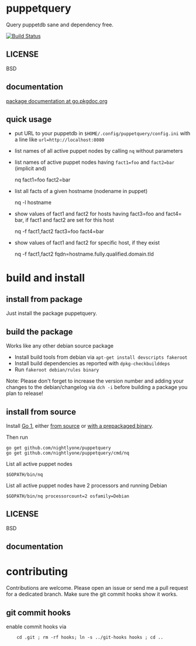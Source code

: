 puppetquery
===========

Query puppetdb sane and dependency free.

[![Build Status][1]][2]

[1]: https://secure.travis-ci.org/nightlyone/puppetquery.png
[2]: http://travis-ci.org/nightlyone/puppetquery


LICENSE
-------
BSD

documentation
-------------
[package documentation at go.pkgdoc.org](http://godoc.org/github.com/nightlyone/puppetquery)


quick usage
-----------
* put URL to your puppetdb in `$HOME/.config/puppetquery/config.ini`
  with a line like `url=http://localhost:8080`
* list names of all active puppet nodes by calling `nq` without parameters
* list names of active puppet nodes having `fact1=foo` and `fact2=bar` (implicit and)

	nq fact1=foo fact2=bar

* list all facts of a given hostname (nodename in puppet)

	nq -l hostname

* show values of fact1 and fact2 for hosts having fact3=foo and fact4= bar, if fact1 and fact2 are set for this host

	nq -f fact1,fact2 fact3=foo fact4=bar

* show values of fact1 and fact2 for specific host, if they exist

	nq -f fact1,fact2 fqdn=hostname.fully.qualified.domain.tld

build and install
=================

install from package
--------------------
Just install the package puppetquery.

build the package
-----------------
Works like any other debian source package
 * Install build tools from debian via `apt-get install devscripts fakeroot`
 * Install build dependencies as reported with `dpkg-checkbuilddeps`
 * Run `fakeroot debian/rules binary`

Note: Please don't forget to increase the version number and adding your changes
to the debian/changelog via `dch -i` before building a package you plan to release!

install from source
-------------------

Install [Go 1][3], either [from source][4] or [with a prepackaged binary][5].

Then run

	go get github.com/nightlyone/puppetquery
	go get github.com/nightlyone/puppetquery/cmd/nq

List all active puppet nodes

	$GOPATH/bin/nq

List all active puppet nodes have 2 processors and running Debian

	$GOPATH/bin/nq processorcount=2 osfamily=Debian

[3]: http://golang.org
[4]: http://golang.org/doc/install/source
[5]: http://golang.org/doc/install

LICENSE
-------
BSD

documentation
-------------

contributing
============

Contributions are welcome. Please open an issue or send me a pull request for a dedicated branch.
Make sure the git commit hooks show it works.

git commit hooks
-----------------------
enable commit hooks via

        cd .git ; rm -rf hooks; ln -s ../git-hooks hooks ; cd ..
